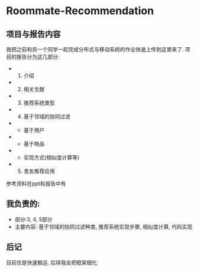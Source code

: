 # Roommate-Recommendation

## 项目与报告内容
我把之前和另一个同学一起完成分布式与移动系统的作业快速上传到这里来了.
项目的报告分为这几部分:
- 1. 介绍
- 2. 相关文献
- 3. 推荐系统类型
- 4. 基于邻域的协同过滤
- - 基于用户
- - 基于物品
- - 实现方式(相似度计算等)
- 5. 舍友推荐应用

参考资料在ppt和报告中有

## 我负责的:
- 部分:3, 4, 5部分
- 主要内容: 基于邻域的协同过滤种类, 推荐系统实现步骤, 相似度计算, 代码实现

## 后记
目前仅是快速搬运, 后续我会把框架细化
